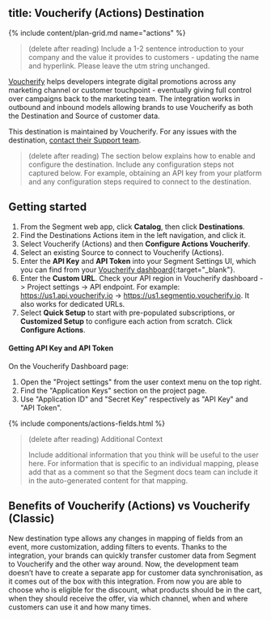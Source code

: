 ## title: Voucherify (Actions) Destination

{% include content/plan-grid.md name="actions" %}

> (delete after reading) Include a 1-2 sentence introduction to your company and the value it provides to customers - updating the name and hyperlink. Please leave the utm string unchanged.

[Voucherify](https://voucherify.io/?utm_source=segmentio&utm_medium=docs&utm_campaign=partners) helps developers integrate digital promotions across any marketing channel or customer touchpoint - eventually giving full control over campaigns back to the marketing team. The integration works in outbound and inbound models allowing brands to use Voucherify as both the Destination and Source of customer data.

This destination is maintained by Voucherify. For any issues with the destination, [contact their Support team](mailto:support@voucherify.io).

> (delete after reading) The section below explains how to enable and configure the destination. Include any configuration steps not captured below. For example, obtaining an API key from your platform and any configuration steps required to connect to the destination.

## Getting started

1. From the Segment web app, click **Catalog**, then click **Destinations**.
2. Find the Destinations Actions item in the left navigation, and click it. 
3. Select Voucherify (Actions) and then **Configure Actions Voucherify**.
4. Select an existing Source to connect to Voucherify (Actions).
5. Enter the **API Key** and **API Token** into your Segment Settings UI, which you can find from your [Voucherify dashboard](https://voucherify.io/dashboard){:target="_blank"}.
6. Enter the **Custom URL**. Check your API region in Voucherify dashboard -> Project settings -> API endpoint. For example: https://us1.api.voucherify.io -> https://us1.segmentio.voucherify.io. It also works for dedicated URLs.
7. Select **Quick Setup** to start with pre-populated subscriptions, or **Customized Setup** to configure each action from scratch. Click **Configure Actions**.

#### Getting API Key and API Token
On the Voucherify Dashboard page:
1. Open the "Project settings" from the user context menu on the top right.
2. Find the "Application Keys" section on the project page.
3. Use "Application ID" and "Secret Key" respectively as "API Key" and "API Token".

{% include components/actions-fields.html %}

> (delete after reading) Additional Context
>
> Include additional information that you think will be useful to the user here. For information that is specific to an individual mapping, please add that as a comment so that the Segment docs team can include it in the auto-generated content for that mapping.

## Benefits of Voucherify (Actions) vs Voucherify (Classic)

New destination type allows any changes in mapping of fields from an event, more customization, adding filters to events.
Thanks to the integration, your brands can quickly transfer customer data from Segment to Voucherify and the other way around. Now, the development team doesn’t have to create a separate app for customer data synchronisation, as it comes out of the box with this integration.
From now you are able to choose who is eligible for the discount, what products should be in the cart, when they should receive the offer, via which channel, when and where customers can use it and how many times.
